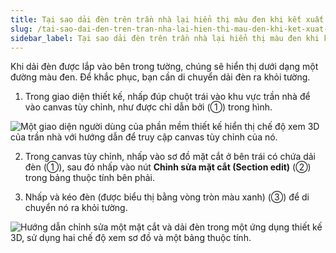 ```yaml
---
title: Tại sao dải đèn trên trần nhà lại hiển thị màu đen khi kết xuất render
slug: /tai-sao-dai-den-tren-tran-nha-lai-hien-thi-mau-den-khi-ket-xuat-render
sidebar_label: Tại sao dải đèn trên trần nhà lại hiển thị màu đen khi kết xuất render
---
```


Khi dải đèn được lắp vào bên trong tường, chúng sẽ hiển thị dưới dạng một đường màu đen. Để khắc phục, bạn cần di chuyển dải đèn ra khỏi tường.

1. Trong giao diện thiết kế, nhấp đúp chuột trái vào khu vực trần nhà để vào canvas tùy chỉnh, như được chỉ dẫn bởi (①) trong hình.

![Một giao diện người dùng của phần mềm thiết kế hiển thị chế độ xem 3D của trần nhà với hướng dẫn để truy cập canvas tùy chỉnh của nó.](https://storage.googleapis.com/jegavn_kb/image_jegavn/747.1.jpg)

2. Trong canvas tùy chỉnh, nhấp vào sơ đồ mặt cắt ở bên trái có chứa dải đèn (①), sau đó nhấp vào nút **Chỉnh sửa mặt cắt (Section edit)** (②) trong bảng thuộc tính bên phải.

3. Nhấp và kéo đèn (được biểu thị bằng vòng tròn màu xanh) (③) để di chuyển nó ra khỏi tường.

![Hướng dẫn chỉnh sửa một mặt cắt và dải đèn trong một ứng dụng thiết kế 3D, sử dụng hai chế độ xem sơ đồ và một bảng thuộc tính.](https://storage.googleapis.com/jegavn_kb/image_jegavn/747.2.jpg)